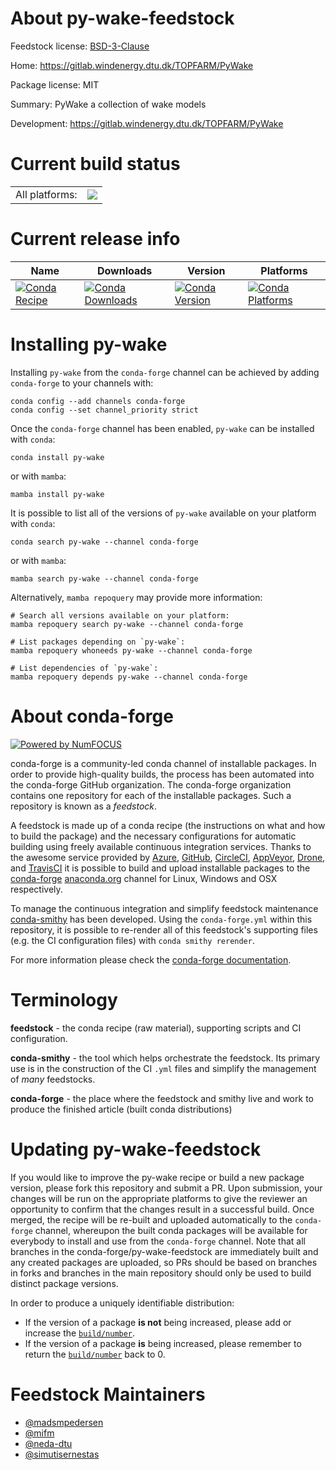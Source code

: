 About py-wake-feedstock
=======================

Feedstock license: [BSD-3-Clause](https://github.com/conda-forge/py-wake-feedstock/blob/main/LICENSE.txt)

Home: https://gitlab.windenergy.dtu.dk/TOPFARM/PyWake

Package license: MIT

Summary: PyWake a collection of wake models

Development: https://gitlab.windenergy.dtu.dk/TOPFARM/PyWake

Current build status
====================


<table><tr><td>All platforms:</td>
    <td>
      <a href="https://dev.azure.com/conda-forge/feedstock-builds/_build/latest?definitionId=20360&branchName=main">
        <img src="https://dev.azure.com/conda-forge/feedstock-builds/_apis/build/status/py-wake-feedstock?branchName=main">
      </a>
    </td>
  </tr>
</table>

Current release info
====================

| Name | Downloads | Version | Platforms |
| --- | --- | --- | --- |
| [![Conda Recipe](https://img.shields.io/badge/recipe-py--wake-green.svg)](https://anaconda.org/conda-forge/py-wake) | [![Conda Downloads](https://img.shields.io/conda/dn/conda-forge/py-wake.svg)](https://anaconda.org/conda-forge/py-wake) | [![Conda Version](https://img.shields.io/conda/vn/conda-forge/py-wake.svg)](https://anaconda.org/conda-forge/py-wake) | [![Conda Platforms](https://img.shields.io/conda/pn/conda-forge/py-wake.svg)](https://anaconda.org/conda-forge/py-wake) |

Installing py-wake
==================

Installing `py-wake` from the `conda-forge` channel can be achieved by adding `conda-forge` to your channels with:

```
conda config --add channels conda-forge
conda config --set channel_priority strict
```

Once the `conda-forge` channel has been enabled, `py-wake` can be installed with `conda`:

```
conda install py-wake
```

or with `mamba`:

```
mamba install py-wake
```

It is possible to list all of the versions of `py-wake` available on your platform with `conda`:

```
conda search py-wake --channel conda-forge
```

or with `mamba`:

```
mamba search py-wake --channel conda-forge
```

Alternatively, `mamba repoquery` may provide more information:

```
# Search all versions available on your platform:
mamba repoquery search py-wake --channel conda-forge

# List packages depending on `py-wake`:
mamba repoquery whoneeds py-wake --channel conda-forge

# List dependencies of `py-wake`:
mamba repoquery depends py-wake --channel conda-forge
```


About conda-forge
=================

[![Powered by
NumFOCUS](https://img.shields.io/badge/powered%20by-NumFOCUS-orange.svg?style=flat&colorA=E1523D&colorB=007D8A)](https://numfocus.org)

conda-forge is a community-led conda channel of installable packages.
In order to provide high-quality builds, the process has been automated into the
conda-forge GitHub organization. The conda-forge organization contains one repository
for each of the installable packages. Such a repository is known as a *feedstock*.

A feedstock is made up of a conda recipe (the instructions on what and how to build
the package) and the necessary configurations for automatic building using freely
available continuous integration services. Thanks to the awesome service provided by
[Azure](https://azure.microsoft.com/en-us/services/devops/), [GitHub](https://github.com/),
[CircleCI](https://circleci.com/), [AppVeyor](https://www.appveyor.com/),
[Drone](https://cloud.drone.io/welcome), and [TravisCI](https://travis-ci.com/)
it is possible to build and upload installable packages to the
[conda-forge](https://anaconda.org/conda-forge) [anaconda.org](https://anaconda.org/)
channel for Linux, Windows and OSX respectively.

To manage the continuous integration and simplify feedstock maintenance
[conda-smithy](https://github.com/conda-forge/conda-smithy) has been developed.
Using the ``conda-forge.yml`` within this repository, it is possible to re-render all of
this feedstock's supporting files (e.g. the CI configuration files) with ``conda smithy rerender``.

For more information please check the [conda-forge documentation](https://conda-forge.org/docs/).

Terminology
===========

**feedstock** - the conda recipe (raw material), supporting scripts and CI configuration.

**conda-smithy** - the tool which helps orchestrate the feedstock.
                   Its primary use is in the construction of the CI ``.yml`` files
                   and simplify the management of *many* feedstocks.

**conda-forge** - the place where the feedstock and smithy live and work to
                  produce the finished article (built conda distributions)


Updating py-wake-feedstock
==========================

If you would like to improve the py-wake recipe or build a new
package version, please fork this repository and submit a PR. Upon submission,
your changes will be run on the appropriate platforms to give the reviewer an
opportunity to confirm that the changes result in a successful build. Once
merged, the recipe will be re-built and uploaded automatically to the
`conda-forge` channel, whereupon the built conda packages will be available for
everybody to install and use from the `conda-forge` channel.
Note that all branches in the conda-forge/py-wake-feedstock are
immediately built and any created packages are uploaded, so PRs should be based
on branches in forks and branches in the main repository should only be used to
build distinct package versions.

In order to produce a uniquely identifiable distribution:
 * If the version of a package **is not** being increased, please add or increase
   the [``build/number``](https://docs.conda.io/projects/conda-build/en/latest/resources/define-metadata.html#build-number-and-string).
 * If the version of a package **is** being increased, please remember to return
   the [``build/number``](https://docs.conda.io/projects/conda-build/en/latest/resources/define-metadata.html#build-number-and-string)
   back to 0.

Feedstock Maintainers
=====================

* [@madsmpedersen](https://github.com/madsmpedersen/)
* [@mifm](https://github.com/mifm/)
* [@neda-dtu](https://github.com/neda-dtu/)
* [@simutisernestas](https://github.com/simutisernestas/)

